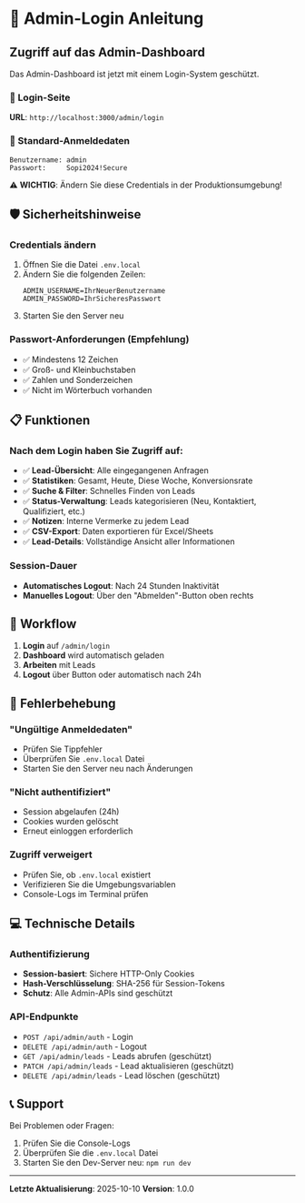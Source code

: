 # 🔐 Admin-Login Anleitung

## Zugriff auf das Admin-Dashboard

Das Admin-Dashboard ist jetzt mit einem Login-System geschützt.

### 📍 Login-Seite

**URL**: `http://localhost:3000/admin/login`

### 🔑 Standard-Anmeldedaten

```
Benutzername: admin
Passwort:     Sopi2024!Secure
```

⚠️ **WICHTIG**: Ändern Sie diese Credentials in der Produktionsumgebung!

## 🛡️ Sicherheitshinweise

### Credentials ändern

1. Öffnen Sie die Datei `.env.local`
2. Ändern Sie die folgenden Zeilen:
   ```env
   ADMIN_USERNAME=IhrNeuerBenutzername
   ADMIN_PASSWORD=IhrSicheresPasswort
   ```
3. Starten Sie den Server neu

### Passwort-Anforderungen (Empfehlung)

- ✅ Mindestens 12 Zeichen
- ✅ Groß- und Kleinbuchstaben
- ✅ Zahlen und Sonderzeichen
- ✅ Nicht im Wörterbuch vorhanden

## 📋 Funktionen

### Nach dem Login haben Sie Zugriff auf:

- ✅ **Lead-Übersicht**: Alle eingegangenen Anfragen
- ✅ **Statistiken**: Gesamt, Heute, Diese Woche, Konversionsrate
- ✅ **Suche & Filter**: Schnelles Finden von Leads
- ✅ **Status-Verwaltung**: Leads kategorisieren (Neu, Kontaktiert, Qualifiziert, etc.)
- ✅ **Notizen**: Interne Vermerke zu jedem Lead
- ✅ **CSV-Export**: Daten exportieren für Excel/Sheets
- ✅ **Lead-Details**: Vollständige Ansicht aller Informationen

### Session-Dauer

- **Automatisches Logout**: Nach 24 Stunden Inaktivität
- **Manuelles Logout**: Über den "Abmelden"-Button oben rechts

## 🔄 Workflow

1. **Login** auf `/admin/login`
2. **Dashboard** wird automatisch geladen
3. **Arbeiten** mit Leads
4. **Logout** über Button oder automatisch nach 24h

## 🚨 Fehlerbehebung

### "Ungültige Anmeldedaten"

- Prüfen Sie Tippfehler
- Überprüfen Sie `.env.local` Datei
- Starten Sie den Server neu nach Änderungen

### "Nicht authentifiziert"

- Session abgelaufen (24h)
- Cookies wurden gelöscht
- Erneut einloggen erforderlich

### Zugriff verweigert

- Prüfen Sie, ob `.env.local` existiert
- Verifizieren Sie die Umgebungsvariablen
- Console-Logs im Terminal prüfen

## 💻 Technische Details

### Authentifizierung

- **Session-basiert**: Sichere HTTP-Only Cookies
- **Hash-Verschlüsselung**: SHA-256 für Session-Tokens
- **Schutz**: Alle Admin-APIs sind geschützt

### API-Endpunkte

- `POST /api/admin/auth` - Login
- `DELETE /api/admin/auth` - Logout
- `GET /api/admin/leads` - Leads abrufen (geschützt)
- `PATCH /api/admin/leads` - Lead aktualisieren (geschützt)
- `DELETE /api/admin/leads` - Lead löschen (geschützt)

## 📞 Support

Bei Problemen oder Fragen:
1. Prüfen Sie die Console-Logs
2. Überprüfen Sie die `.env.local` Datei
3. Starten Sie den Dev-Server neu: `npm run dev`

---

**Letzte Aktualisierung**: 2025-10-10
**Version**: 1.0.0
